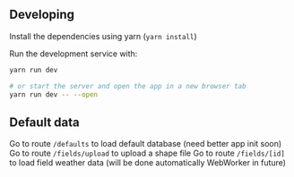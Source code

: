 ## Developing

Install the dependencies using yarn (`yarn install`)

Run the development service with:

```bash
yarn run dev

# or start the server and open the app in a new browser tab
yarn run dev -- --open
```

## Default data

Go to route `/defaults` to load default database (need better app init soon)
Go to route `/fields/upload` to upload a shape file
Go to route `/fields/[id]` to load field weather data (will be done automatically WebWorker in future)
